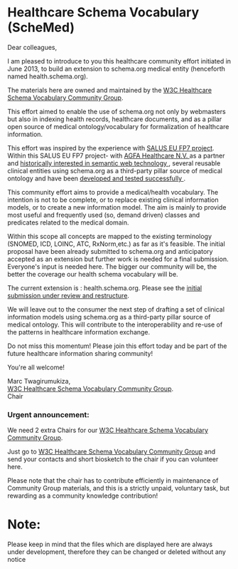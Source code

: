 Healthcare Schema Vocabulary  (ScheMed)
=================================
<p>Dear colleagues,</p>
<p>
I am pleased to introduce to you this healthcare community effort initiated in June 2013, to build an extension to schema.org medical entity (henceforth named health.schema.org). </p>
The materials here are owned and maintained by the <a href="http://www.w3.org/community/schemed"> W3C Healthcare Schema Vocabulary Community Group</a>.
 
<p>This effort aimed to enable the use of schema.org not only by webmasters but also in indexing health records, healthcare documents,  and as a pillar open source of medical ontology/vocabulary for formalization of healthcare information.</p>

<p>This effort was inspired by the experience with <a href="www.salusproject.eu">SALUS EU FP7 project</a>. Within this SALUS EU FP7 project- with <a href="http://http://www.agfahealthcare.com/">AGFA Healthcare N.V. </a> as a partner and <a href="https://lists.w3.org/Archives/Public/public-swls-ws/2004Sep/att-0030/W3C_Workshop_Semantic_Web_for_Life_Science_-_position.pdf">historically interested in semantic web technology </a> ,  several reusable clinical entities using  schema.org as a third-party pillar source of medical ontology and have been <a href="http://www.srdc.com.tr/projects/salus/docs/D4.3.2.pdf">developed and tested successfully </a> .</p> 

<p>
This community effort aims to provide a medical/health vocabulary. The intention is not to be complete, or to replace existing clinical information models, or to create a new information model. The aim is mainly to provide most useful and frequently used (so, demand driven) classes and predicates related to the medical domain.</p>

<p> Within this scope all concepts are mapped to the existing terminology (SNOMED, ICD, LOINC, ATC, RxNorm,etc.) as far as it's feasible. The initial proposal have been already submitted to schema.org and anticipatory accepted as an extension but further work is needed for a final submission. Everyone's input is needed here. 
The bigger our community will be, the better the coverage our health schema vocabulary will be.</p>

<p>The current extension is : health.schema.org. Please see the <a href="http://demoschemed.appspot.com/MedicalEntity">initial submission under review and restructure</a>.</p>

<p>We will leave out to the consumer the next step of drafting a set of clinical information models using schema.org as a third-party pillar source of medical ontology. This will contribute to the interoperability and re-use of the patterns in healthcare information exchange.</p>
<p>Do not miss this momentum! Please join this effort today and be part of the future healthcare information sharing community!</p>
<p>You're all welcome!</p>
<p>Marc Twagirumukiza, </br>
<a href="http://www.w3.org/community/schemed"> W3C Healthcare Schema Vocabulary Community Group</a>.</br>
Chair</br></p>

<h3>Urgent announcement:</h3>
<p>We need 2 extra Chairs for our <a href="http://www.w3.org/community/schemed"> W3C Healthcare Schema Vocabulary Community Group</a>.</p>
<p>Just go to <a href="http://www.w3.org/community/schemed"> W3C Healthcare Schema Vocabulary Community Group</a> and send your contacts and short biosketch to the chair if you can volunteer here. </p>
<p>Please note that the chair has to contribute efficiently in maintenance of Community Group materials, and this is a strictly unpaid, voluntary task, but rewarding as a community knowledge contribution!</p>

Note:
=====
Please keep in mind that the files which are displayed here are always under development, therefore they can be changed or deleted without any notice
